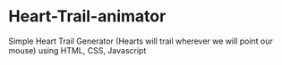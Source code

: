 # Heart-Trail-animator
Simple Heart Trail Generator (Hearts will trail wherever we will point our mouse) using HTML, CSS, Javascript
